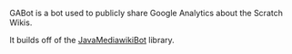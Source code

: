 GABot is a bot used to publicly share Google Analytics about the Scratch Wikis.

It builds off of the [JavaMediawikiBot](https://github.com/Choco31415/JavaMediawikiBot) library.